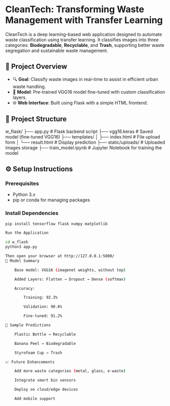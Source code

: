 
# CleanTech: Transforming Waste Management with Transfer Learning

CleanTech is a deep learning-based web application designed to automate waste classification using transfer learning. It classifies images into three categories: **Biodegradable**, **Recyclable**, and **Trash**, supporting better waste segregation and sustainable waste management.

## 🧠 Project Overview

- 🔍 **Goal**: Classify waste images in real-time to assist in efficient urban waste handling.
- 🧰 **Model**: Pre-trained VGG16 model fine-tuned with custom classification layers.
- 🌐 **Web Interface**: Built using Flask with a simple HTML frontend.

## 📁 Project Structure

w_flask/
├── app.py # Flask backend script
├── vgg16.keras # Saved model (fine-tuned VGG16)
├── templates/
│ ├── index.html # File upload form
│ └── result.html # Display prediction
├── static/uploads/ # Uploaded images storage
├── train_model.ipynb # Jupyter Notebook for training the model


## ⚙️ Setup Instructions

### Prerequisites
- Python 3.x
- pip or conda for managing packages

### Install Dependencies
```bash
pip install tensorflow flask numpy matplotlib

Run the Application

cd w_flask
python3 app.py

Then open your browser at http://127.0.0.1:5000/
🧪 Model Summary

    Base model: VGG16 (imagenet weights, without top)

    Added Layers: Flatten → Dropout → Dense (softmax)

    Accuracy:

        Training: 92.3%

        Validation: 90.6%

        Fine-tuned: 91.2%

📸 Sample Predictions

    Plastic Bottle → Recyclable

    Banana Peel → Biodegradable

    Styrofoam Cup → Trash

📈 Future Enhancements

    Add more waste categories (metal, glass, e-waste)

    Integrate smart bin sensors

    Deploy on cloud/edge devices

    Add mobile support
